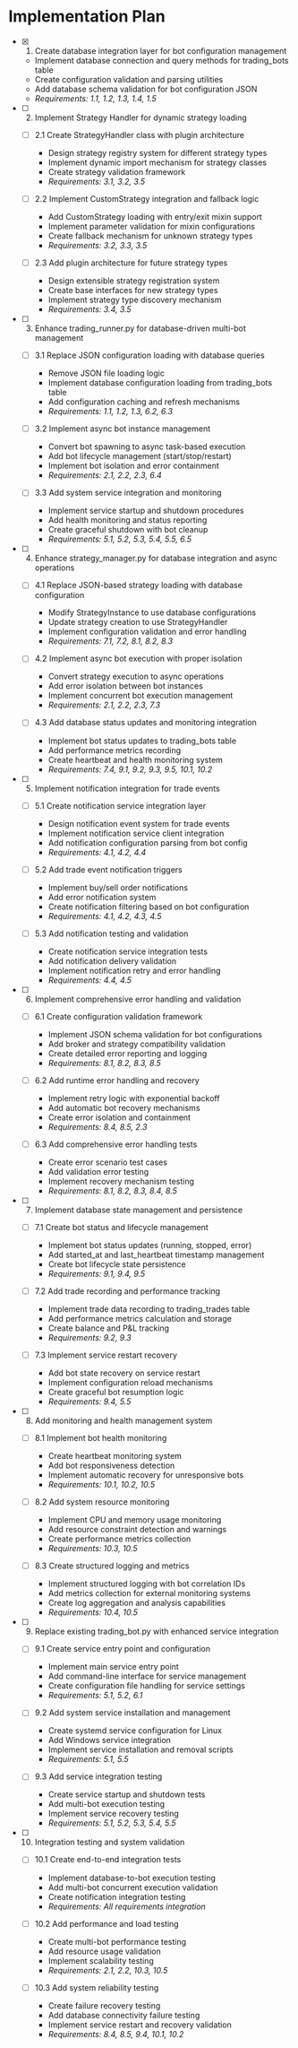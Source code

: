 # Implementation Plan

- [x] 1. Create database integration layer for bot configuration management






  - Implement database connection and query methods for trading_bots table
  - Create configuration validation and parsing utilities
  - Add database schema validation for bot configuration JSON
  - _Requirements: 1.1, 1.2, 1.3, 1.4, 1.5_

- [ ] 2. Implement Strategy Handler for dynamic strategy loading
  - [ ] 2.1 Create StrategyHandler class with plugin architecture
    - Design strategy registry system for different strategy types
    - Implement dynamic import mechanism for strategy classes
    - Create strategy validation framework
    - _Requirements: 3.1, 3.2, 3.5_

  - [ ] 2.2 Implement CustomStrategy integration and fallback logic
    - Add CustomStrategy loading with entry/exit mixin support
    - Implement parameter validation for mixin configurations
    - Create fallback mechanism for unknown strategy types
    - _Requirements: 3.2, 3.3, 3.5_

  - [ ] 2.3 Add plugin architecture for future strategy types
    - Design extensible strategy registration system
    - Create base interfaces for new strategy types
    - Implement strategy type discovery mechanism
    - _Requirements: 3.4, 3.5_

- [ ] 3. Enhance trading_runner.py for database-driven multi-bot management
  - [ ] 3.1 Replace JSON configuration loading with database queries
    - Remove JSON file loading logic
    - Implement database configuration loading from trading_bots table
    - Add configuration caching and refresh mechanisms
    - _Requirements: 1.1, 1.2, 1.3, 6.2, 6.3_

  - [ ] 3.2 Implement async bot instance management
    - Convert bot spawning to async task-based execution
    - Add bot lifecycle management (start/stop/restart)
    - Implement bot isolation and error containment
    - _Requirements: 2.1, 2.2, 2.3, 6.4_

  - [ ] 3.3 Add system service integration and monitoring
    - Implement service startup and shutdown procedures
    - Add health monitoring and status reporting
    - Create graceful shutdown with bot cleanup
    - _Requirements: 5.1, 5.2, 5.3, 5.4, 5.5, 6.5_

- [ ] 4. Enhance strategy_manager.py for database integration and async operations
  - [ ] 4.1 Replace JSON-based strategy loading with database configuration
    - Modify StrategyInstance to use database configurations
    - Update strategy creation to use StrategyHandler
    - Implement configuration validation and error handling
    - _Requirements: 7.1, 7.2, 8.1, 8.2, 8.3_

  - [ ] 4.2 Implement async bot execution with proper isolation
    - Convert strategy execution to async operations
    - Add error isolation between bot instances
    - Implement concurrent bot execution management
    - _Requirements: 2.1, 2.2, 2.3, 7.3_

  - [ ] 4.3 Add database status updates and monitoring integration
    - Implement bot status updates to trading_bots table
    - Add performance metrics recording
    - Create heartbeat and health monitoring system
    - _Requirements: 7.4, 9.1, 9.2, 9.3, 9.5, 10.1, 10.2_

- [ ] 5. Implement notification integration for trade events
  - [ ] 5.1 Create notification service integration layer
    - Design notification event system for trade events
    - Implement notification service client integration
    - Add notification configuration parsing from bot config
    - _Requirements: 4.1, 4.2, 4.4_

  - [ ] 5.2 Add trade event notification triggers
    - Implement buy/sell order notifications
    - Add error notification system
    - Create notification filtering based on bot configuration
    - _Requirements: 4.1, 4.2, 4.3, 4.5_

  - [ ] 5.3 Add notification testing and validation
    - Create notification service integration tests
    - Add notification delivery validation
    - Implement notification retry and error handling
    - _Requirements: 4.4, 4.5_

- [ ] 6. Implement comprehensive error handling and validation
  - [ ] 6.1 Create configuration validation framework
    - Implement JSON schema validation for bot configurations
    - Add broker and strategy compatibility validation
    - Create detailed error reporting and logging
    - _Requirements: 8.1, 8.2, 8.3, 8.5_

  - [ ] 6.2 Add runtime error handling and recovery
    - Implement retry logic with exponential backoff
    - Add automatic bot recovery mechanisms
    - Create error isolation and containment
    - _Requirements: 8.4, 8.5, 2.3_

  - [ ] 6.3 Add comprehensive error handling tests
    - Create error scenario test cases
    - Add validation error testing
    - Implement recovery mechanism testing
    - _Requirements: 8.1, 8.2, 8.3, 8.4, 8.5_

- [ ] 7. Implement database state management and persistence
  - [ ] 7.1 Create bot status and lifecycle management
    - Implement bot status updates (running, stopped, error)
    - Add started_at and last_heartbeat timestamp management
    - Create bot lifecycle state persistence
    - _Requirements: 9.1, 9.4, 9.5_

  - [ ] 7.2 Add trade recording and performance tracking
    - Implement trade data recording to trading_trades table
    - Add performance metrics calculation and storage
    - Create balance and P&L tracking
    - _Requirements: 9.2, 9.3_

  - [ ] 7.3 Implement service restart recovery
    - Add bot state recovery on service restart
    - Implement configuration reload mechanisms
    - Create graceful bot resumption logic
    - _Requirements: 9.4, 5.5_

- [ ] 8. Add monitoring and health management system
  - [ ] 8.1 Implement bot health monitoring
    - Create heartbeat monitoring system
    - Add bot responsiveness detection
    - Implement automatic recovery for unresponsive bots
    - _Requirements: 10.1, 10.2, 10.5_

  - [ ] 8.2 Add system resource monitoring
    - Implement CPU and memory usage monitoring
    - Add resource constraint detection and warnings
    - Create performance metrics collection
    - _Requirements: 10.3, 10.5_

  - [ ] 8.3 Create structured logging and metrics
    - Implement structured logging with bot correlation IDs
    - Add metrics collection for external monitoring systems
    - Create log aggregation and analysis capabilities
    - _Requirements: 10.4, 10.5_

- [ ] 9. Replace existing trading_bot.py with enhanced service integration
  - [ ] 9.1 Create service entry point and configuration
    - Implement main service entry point
    - Add command-line interface for service management
    - Create configuration file handling for service settings
    - _Requirements: 5.1, 5.2, 6.1_

  - [ ] 9.2 Add system service installation and management
    - Create systemd service configuration for Linux
    - Add Windows service integration
    - Implement service installation and removal scripts
    - _Requirements: 5.1, 5.5_

  - [ ] 9.3 Add service integration testing
    - Create service startup and shutdown tests
    - Add multi-bot execution testing
    - Implement service recovery testing
    - _Requirements: 5.1, 5.2, 5.3, 5.4, 5.5_

- [ ] 10. Integration testing and system validation
  - [ ] 10.1 Create end-to-end integration tests
    - Implement database-to-bot execution testing
    - Add multi-bot concurrent execution validation
    - Create notification integration testing
    - _Requirements: All requirements integration_

  - [ ] 10.2 Add performance and load testing
    - Create multi-bot performance testing
    - Add resource usage validation
    - Implement scalability testing
    - _Requirements: 2.1, 2.2, 10.3, 10.5_

  - [ ] 10.3 Add system reliability testing
    - Create failure recovery testing
    - Add database connectivity failure testing
    - Implement service restart and recovery validation
    - _Requirements: 8.4, 8.5, 9.4, 10.1, 10.2_
